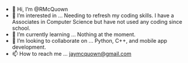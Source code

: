 - 👋 Hi, I’m @RMcQuown
- 👀 I’m interested in ... Needing to refresh my coding skills. I have a Associates in Computer Science but have not used any coding since school. 
- 🌱 I’m currently learning ... Nothing at the moment.
- 💞️ I’m looking to collaborate on ... Python, C++, and mobile app development. 
- 📫 How to reach me ... jaymcquown@gmail.com

<!---
RMcQuown/RMcQuown is a ✨ special ✨ repository because its `README.md` (this file) appears on your GitHub profile.
You can click the Preview link to take a look at your changes.
--->
